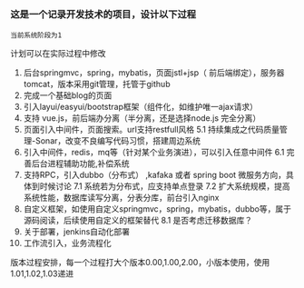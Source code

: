 ### 这是一个记录开发技术的项目，设计以下过程

`当前系统阶段为1`

计划可以在实际过程中修改

 1. 后台springmvc，spring，mybatis，页面jstl+jsp（ 前后端绑定），服务器tomcat，版本采用git管理，托管于github
 2. 完成一个基础blog的页面
 3. 引入layui/easyui/bootstrap框架（组件化，如维护唯一ajax请求）
 4. 支持 vue.js，前后端办分离（半分离，还是选择node.js 完全分离）
 5. 页面引入中间件，页面搜索。url支持restfull风格
 5.1 持续集成之代码质量管理-Sonar，改变不良编写代码习惯，搭建周边系统
 6. 引入中间件，redis，mq等（针对某个业务演进），可以引入任意中间件
 6.1 完善后台进程辅助功能,补偿系统
 7. 支持RPC，引入dubbo（分布式） ,kafaka 或者  spring boot 微服务方向，具体到时候讨论
 7.1 系统若为分布式，应支持单点登录
 7.2 扩大系统规模，提高系统性能，数据库读写分离，分表分库，前台引入nginx
 8. 自定义框架，如使用自定义springmvc，spring，mybatis，dubbo等，属于源码阅读，后续使用自定义的框架替代
 8.1 是否考虑迁移数据库？
 9. 关于部署，jenkins自动化部署
 10. 工作流引入，业务流程化
 
 
版本过程安排，每一个过程打大个版本0.00,1.00,2.00，小版本使用，使用1.01,1.02,1.03递进
